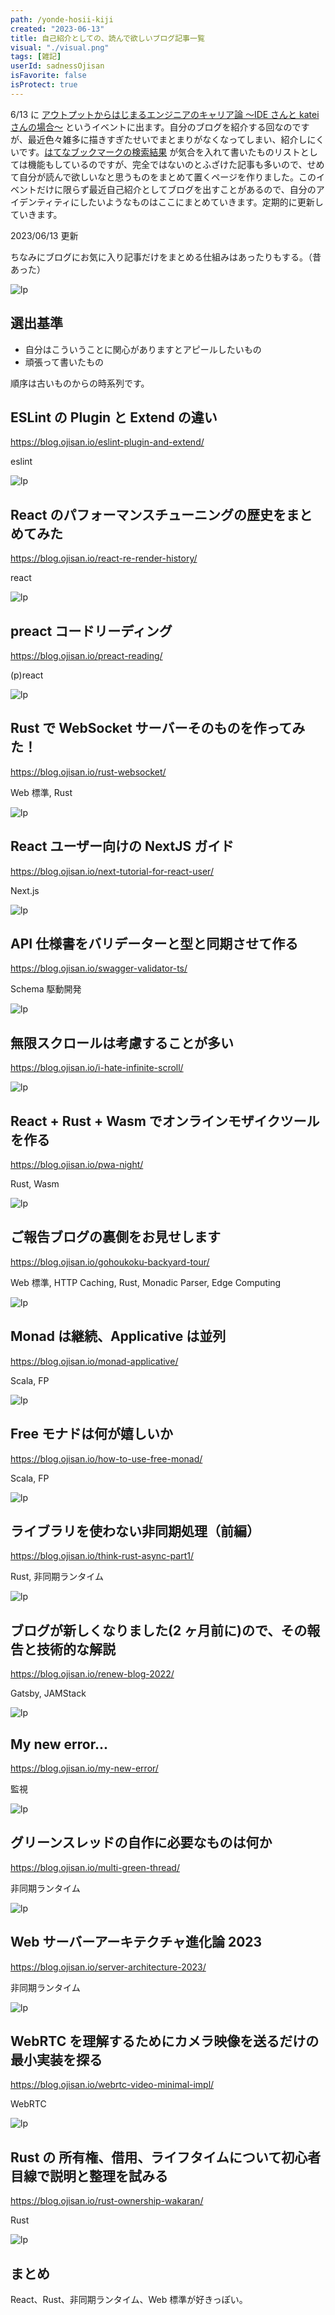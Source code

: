 ```yaml
---
path: /yonde-hosii-kiji
created: "2023-06-13"
title: 自己紹介としての、読んで欲しいブログ記事一覧
visual: "./visual.png"
tags: [雑記]
userId: sadnessOjisan
isFavorite: false
isProtect: true
---
```


6/13 に [アウトプットからはじまるエンジニアのキャリア論 〜IDE さんと katei さんの場合〜](https://findy.connpass.com/event/285652/) というイベントに出ます。自分のブログを紹介する回なのですが、最近色々雑多に描きすぎたせいでまとまりがなくなってしまい、紹介しにくいです。[はてなブックマークの検索結果](https://b.hatena.ne.jp/site/blog.ojisan.io/?sort=count) が気合を入れて書いたものリストとしては機能もしているのですが、完全ではないのとふざけた記事も多いので、せめて自分が読んで欲しいなと思うものをまとめて置くページを作りました。このイベントだけに限らず最近自己紹介としてブログを出すことがあるので、自分のアイデンティティにしたいようなものはここにまとめていきます。定期的に更新していきます。

2023/06/13 更新

ちなみにブログにお気に入り記事だけをまとめる仕組みはあったりもする。（昔あった）

![lp](./frontmatter.png)

## 選出基準

- 自分はこういうことに関心がありますとアピールしたいもの
- 頑張って書いたもの

順序は古いものからの時系列です。

## ESLint の Plugin と Extend の違い

https://blog.ojisan.io/eslint-plugin-and-extend/

eslint

![lp](./eslint.png)

## React のパフォーマンスチューニングの歴史をまとめてみた

https://blog.ojisan.io/react-re-render-history/

react

![lp](./react-perf.png)

## preact コードリーディング

https://blog.ojisan.io/preact-reading/

(p)react

![lp](./preact.png)

## Rust で WebSocket サーバーそのものを作ってみた！

https://blog.ojisan.io/rust-websocket/

Web 標準, Rust

![lp](./websocket.png)

## React ユーザー向けの NextJS ガイド

https://blog.ojisan.io/next-tutorial-for-react-user/

Next.js

![lp](./next.png)

## API 仕様書をバリデーターと型と同期させて作る

https://blog.ojisan.io/swagger-validator-ts/

Schema 駆動開発

![lp](./apispec.png)

## 無限スクロールは考慮することが多い

https://blog.ojisan.io/i-hate-infinite-scroll/

![lp](./inf-scroll.png)

## React + Rust + Wasm でオンラインモザイクツールを作る

https://blog.ojisan.io/pwa-night/

Rust, Wasm

![lp](./moz.png)

## ご報告ブログの裏側をお見せします

https://blog.ojisan.io/gohoukoku-backyard-tour/

Web 標準, HTTP Caching, Rust, Monadic Parser, Edge Computing

![lp](./gohou.png)

## Monad は継続、Applicative は並列

https://blog.ojisan.io/monad-applicative/

Scala, FP

![lp](./mon.png)

## Free モナドは何が嬉しいか

https://blog.ojisan.io/how-to-use-free-monad/

Scala, FP

![lp](./freem.png)

## ライブラリを使わない非同期処理（前編）

https://blog.ojisan.io/think-rust-async-part1/

Rust, 非同期ランタイム

![lp](./libasync.png)

## ブログが新しくなりました(2 ヶ月前に)ので、その報告と技術的な解説

https://blog.ojisan.io/renew-blog-2022/

Gatsby, JAMStack

![lp](./newblog.png)

## My new error...

https://blog.ojisan.io/my-new-error/

監視

![lp](./mne.png)

## グリーンスレッドの自作に必要なものは何か

https://blog.ojisan.io/multi-green-thread/

非同期ランタイム

![lp](./green.png)

## Web サーバーアーキテクチャ進化論 2023

https://blog.ojisan.io/server-architecture-2023/

非同期ランタイム

![lp](./saba.png)

## WebRTC を理解するためにカメラ映像を送るだけの最小実装を探る

https://blog.ojisan.io/webrtc-video-minimal-impl/

WebRTC

![lp](./wrtc.png)

## Rust の 所有権、借用、ライフタイムについて初心者目線で説明と整理を試みる

https://blog.ojisan.io/rust-ownership-wakaran/

Rust

![lp](./own.png)

## まとめ

React、Rust、非同期ランタイム、Web 標準が好きっぽい。
